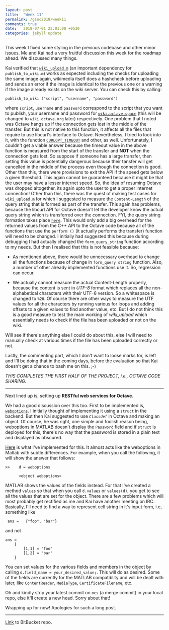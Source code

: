 ```yaml
---
layout: post
title:  "Week 11"
permalink: /gsoc2018/week11
comments: true
date:   2018-07-01 22:01:00 +0530
categories: jekyll update
---
```


This week I fixed some styling in the previous codebase and other minor issues. Me and Kai had a very fruitful discussion this week for the roadmap ahead. We discussed many things.

Kai verified that [`wiki_upload.m`](https://bitbucket.org/me_ydv_5/octave/src/default/scripts/miscellaneous/wiki_upload.m) (an important dependency for `publish_to_wiki.m`) works as expected including the checks for uploading the same image again, wikimedia itself does a hashcheck before uploading and sends an error if the image is identical to the previous one or a warning if the image already exists on the wiki server. You can check this by calling:

`publish_to_wiki ("script", "username", "password")`

where `script`, `username` and `password` correspond to the script that you want to publish, your username and password for [`wiki.octave.space`](https://wiki.octave.space) (this will be changed to `wiki.octave.org` later) respectively. One problem that I noted was Octave hangs up if the connection gets lost in the middle of the transfer. But this is not native to this function, it affects all the files that require to use libcurl's interface to Octave. Nevertheless, I tried to look into it, with the function [`CURLOPT_TIMEOUT`](https://curl.haxx.se/libcurl/c/CURLOPT_TIMEOUT.html) and other, as well. Unfortunately, I couldn't get a viable answer because the timeout value in the above function is measured from the start of the transfer and **NOT** when the connection gets lost. So suppose if someone has a large transfer, then setting this value is potentially dangerous because their tansfer will get cancelled in the middle of the process even though the connection is good. Other than this, there were provisions to exit the API if the speed gets below a given threshold. This again cannot be guaranteed because it might be that the user may have a lesser internet speed. So, the idea of resuming Octave was dropped altogether, its again upto the user to get a proper internet connection! Other than this, there was the quest of making test cases for `wiki_upload.m` for which I suggested to measure the `Content-Length` of the query string that is formed as part of the transfer. This again has problems, because the libcurl API for Octave doesn't let the developer know the actual query string which is transferred over the connection. FYI, the query string formation takes place [`here`](https://hg.savannah.gnu.org/hgweb/octave/file/7dad5fa7e88e/liboctave/util/url-transfer.cc#l743). This would only add a big overhead for the returned values from the C++ API to the Octave code because all of the functions that use the `perform ()` (it actually performs the transfer) function will need to be changed. I initially had suggested this because during debugging I had actually changed the `form_query_string` function according to my needs. But then I realised that this is not feasible because:

*   As mentioned above, there would be unnecessary overhead to change all the functions because of change in `form_query string` function. Also, a number of other already implemented functions use it. So, regression can occur.

*   We actually cannot measure the actual Content-Length properly, because the content is sent in *UTF-8* format which replaces all the non-alphabetical characters with their UTF-8 version. So a whitespace is changed to `%20`. Of course there are other ways to measure the UTF values for all the characters by running various for loops and adding offsets to a given values to find another value, etc. But I do not think this is a good measure to test the main working of *wiki_upload* which essentially needs to check if the file has been uploaded or not on the wiki.

Will see if there's anything else I could do about this, else I will need to manually check at various times if the file has been uploaded correctly or not.

Lastly, the commenting part, which I don't want to loose marks for, is left and I'll be doing that in the coming days, before the evaluation so that Kai doesn't get a chance to bash me on this. ;-)

*THIS COMPLETES THE FIRST HALF OF THE PROJECT, i.e., OCTAVE CODE SHARING.*

****

Next lined up is, setting up **RESTful web services for Octave**.

We had a good discussion over this too. First to be implemented is, [`weboptions`](https://www.mathworks.com/help/matlab/ref/weboptions.html). I initially thought of implementing it using a `struct` in the backend. But then Kai suggested to use *`Classdef`* in Octave and making an object. Of course, he was right, one simple and foolish reason being, weboptions in MATLAB doesn't display the `Password` field and if `struct` is deployed for this, there's no way that the password is stored in a plain text and displayed as obscured. 

[Here](https://bitbucket.org/me_ydv_5/octave/src/default/scripts/miscellaneous/weboptions.m) is what I've implemented for this. It almost acts like the weboptions in Matlab with subtle differences. For example, when you call the following, it will show the answer that follows:
```text
>>    d = weboptions

      <object weboptions>
```
MATLAB shows the values of the fields instead. For that I've created a method `values` so that when you call `d.values` or `values(d)`, you get to see all the values that are set for the object. There are a few problems which will most probably get rectified as me and Kai have another meeting on IRC. Basically, I'll need to find a way to represent cell string in it's input form, i.e, something like
```
 ans =   {"foo", "bar"}
```

and not
```
ans =
    {
        [1,1] = "foo"
        [1,2] = "bar"
    }
```
You can set values for the various fields and members in the object by calling `d.field_name = your_desired_value;`. This will do as desired. Some of the fields are currently for the MATLAB compatiblity and will be dealt with later, like `ContentReader`, `MediaType`, `CertificateFilename`, etc.

Oh and kindly strip your latest commit on `ocs` (a merge commit) in your local repo, else it'll create a new head. Sorry about that!

Wrapping up for now! Apologies for such a long post.

****

[Link](https://bitbucket.org/me_ydv_5/octave/commits/branch/ocs) to BitBucket repo.
